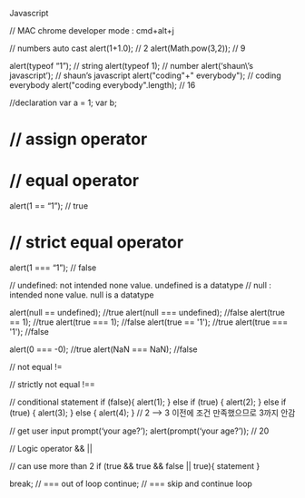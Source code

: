 Javascript

<!DOCTYPE html>
<html>
    <head>
        <meta charset="utf-8"/>
    </head>
    <body>
        <script>
            alert('Hello world');
        </script>
    </body>
</html>

// MAC chrome developer mode : cmd+alt+j

// numbers auto cast
alert(1+1.0);	// 2
alert(Math.pow(3,2));	// 9

alert(typeof “1”);	// string
alert(typeof 1);	// number 
alert(‘shaun\’s javascript’);	// shaun’s javascript
alert("coding"+" everybody");	// coding everybody
alert("coding everybody".length);	// 16

//declaration
var a = 1; var b;

// assign operator
=

// equal operator 
== 
alert(1 == “1”);	// true

// strict equal operator
===
alert(1 === “1”);	// false

// undefined: not intended  none value. undefined is a datatype
// null : intended none value. null is a datatype

alert(null == undefined);       //true
alert(null === undefined);      //false
alert(true == 1);               //true
alert(true === 1);              //false
alert(true == '1');             //true
alert(true === '1');            //false
 
alert(0 === -0);                //true
alert(NaN === NaN);             //false

// not equal
!=

// strictly not equal
!==

// conditional statement
if (false){
	alert(1);
} else if (true) {
	alert(2);
} else if (true) {
	alert(3);
} else {
	alert(4);
}   // 2 —>  3 이전에 조건 만족했으므로 3까지 안감


// get user input
prompt(‘your age?’); 
alert(prompt(‘your age?’)); // 20

// Logic operator 
&&
||

// can use more than 2
if (true && true && false || true){
	statement
}

break; // === out of loop
continue; // === skip and continue loop



 

